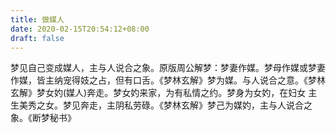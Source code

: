 ```yaml
---
title: 做媒人
date: 2020-02-15T20:54:12+08:00
draft: false
---
```


梦见自己变成媒人，主与人说合之象。原版周公解梦：梦妻作媒。梦母作媒或梦妻作媒，皆主纳宠得妓之占，但有口舌。《梦林玄解》梦为媒。与人说合之意。《梦林玄解》梦女妁(媒人)奔走。梦女妁来家，为有私情之约。梦身为女妁，在妇女 主生美秀之女。梦见奔走，主阴私劳碌。《梦林玄解》梦己为媒妁，主与人说合之象。《断梦秘书》